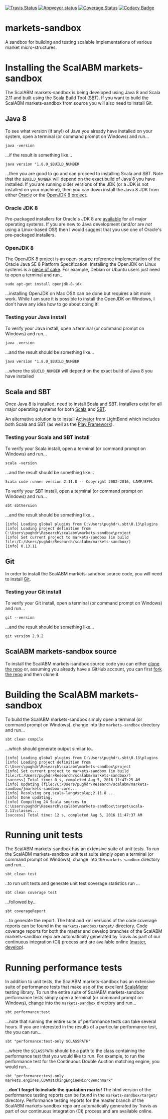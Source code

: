 [![Travis Status](https://travis-ci.org/ScalABM/markets-sandbox.svg?branch=develop)](https://travis-ci.org/ScalABM/markets-sandbox)
[![Appveyor status](https://ci.appveyor.com/api/projects/status/w1g7a4mgighvhnwu/branch/develop?svg=true)](https://ci.appveyor.com/project/davidrpugh/markets-sandbox)
[![Coverage Status](https://coveralls.io/repos/github/EconomicSL/agora/badge.svg?branch=develop)](https://coveralls.io/github/EconomicSL/agora?branch=develop)
[![Codacy Badge](https://api.codacy.com/project/badge/grade/bb51f04bbe894b98b36603f49c310e8a)](https://www.codacy.com/app/davidrpugh/markets-sandbox)

# markets-sandbox

A sandbox for building and testing scalable implementations of various market micro-structures.

# Installing the ScalABM markets-sandbox

The ScalABM markets-sandbox is being developed using Java 8 and Scala 2.11 and built using the Scala Build Tool (SBT). If you want to build the ScalABM markets-sandbox from source you will also need to install Git.

## Java 8

To see what version (if any!) of Java you already have installed on your system, open a terminal (or command prompt on Windows) and run...

`java -version`

...if the result is something like...

`java version "1.8.0_$BUILD_NUMBER`

...then you are good to go and can proceed to installing Scala and SBT. Note that the `$BUILD_NUMBER` will depend on the exact build of Java 8 you have installed.  If you are running older versions of the JDK (or a JDK is not installed on your machine), then you can down install the Java 8 JDK from either [Oracle](http://www.oracle.com/technetwork/java/javase/overview/java8-2100321.html) or the [OpenJDK 8 project](http://openjdk.java.net/projects/jdk8/).

### Oracle JDK 8
Pre-packaged installers for Oracle's JDK 8 are [available](http://www.oracle.com/technetwork/java/javase/downloads/jdk8-downloads-2133151.html) for all major operating systems. If you are new to Java development (and/or are *not* using a Linux-based OS!) then I would suggest that you use one of Oracle's pre-packaged installers.

### OpenJDK 8
The OpenJDK 8 project is an open-source reference implementation of the Oracle Java SE 8 Platform Specification. Installing the OpenJDK on Linux systems is a [piece of cake](http://openjdk.java.net/install/).  For example, Debian or Ubuntu users just need to open a terminal and run...

`sudo apt-get install openjdk-8-jdk`

...installing OpenJDK on Mac OSX can be done but requires a bit more work.  While I am sure it is possible to install the OpenJDK on Windows, I don't have any idea how to go about doing it!

### Testing your Java install
To verify your Java install, open a terminal (or command prompt on Windows) and run...

`java -version`

...and the result should be something like...

`java version "1.8.0_$BUILD_NUMBER`

...where the `$BUILD_NUMBER` will depend on the exact build of Java 8 you have installed

## Scala and SBT
Once Java 8 is installed, need to install Scala and SBT. Installers exist for all major operating systems for both [Scala](http://www.scala-lang.org/download/) and [SBT](http://www.scala-sbt.org/download.html).

An alternative solution is to install [Activator](https://www.lightbend.com/activator/download) from LightBend which includes both Scala and SBT (as well as the [Play Framework](https://www.playframework.com/)).

### Testing your Scala and SBT install
To verify your Scala install, open a terminal (or command prompt on Windows) and run...

`scala -version`

...and the result should be something like...

`Scala code runner version 2.11.8 -- Copyright 2002-2016, LAMP/EPFL`

To verify your SBT install, open a terminal (or command prompt on Windows) and run...

`sbt sbtVersion`

...and the result should be something like...

```
[info] Loading global plugins from C:\Users\pughdr\.sbt\0.13\plugins
[info] Loading project definition from C:\Users\pughdr\Research\scalabm\markets-sandbox\project
[info] Set current project to markets-sandbox (in build file:/C:/Users/pughdr/Research/scalabm/markets-sandbox/)
[info] 0.13.11
```

## Git
In order to install the ScalABM markets-sandbox source code, you will need to install [Git](https://git-scm.com/downloads).

### Testing your Git install
To verify your Git install, open a terminal (or command prompt on Windows) and run...

`git --version`

...and the result should be something like...

`git version 2.9.2`

## ScalABM markets-sandbox source
To install the ScalABM markets-sandbox source code you can either [clone the repo](https://help.github.com/articles/cloning-a-repository/) or, assuming you already have a GitHub account, you can first [fork the repo](https://help.github.com/articles/fork-a-repo/) and then clone it.

# Building the ScalABM markets-sandbox
To build the ScalABM markets-sandbox simply open a terminal (or command prompt on Windows), change into the `markets-sandbox` directory and run...

`sbt clean compile`

...which should generate output similar to...

```
[info] Loading global plugins from C:\Users\pughdr\.sbt\0.13\plugins
[info] Loading project definition from C:\Users\pughdr\Research\scalabm\markets-sandbox\project
[info] Set current project to markets-sandbox (in build file:/C:/Users/pughdr/Research/scalabm/markets-sandbox/)
[success] Total time: 0 s, completed Aug 5, 2016 11:47:25 AM
[info] Updating {file:/C:/Users/pughdr/Research/scalabm/markets-sandbox/}markets-sandbox-core...
[info] Resolving org.scala-lang#scalap;2.11.8 ...
[info] Done updating.
[info] Compiling 24 Scala sources to C:\Users\pughdr\Research\scalabm\markets-sandbox\target\scala-2.11\classes...
[success] Total time: 12 s, completed Aug 5, 2016 11:47:37 AM
```

# Running unit tests
The ScalABM markets-sandbox has an extensive suite of unit tests.  To run the ScalABM markets-sandbox unit test suite simply open a terminal (or command prompt on Windows), change into the `markets-sandbox` directory and run...

`sbt clean test`

..to run unit tests and generate unit test coverage statistics run ...

`sbt clean coverage test`

...followed by...

`sbt coverageReport`

...to generate the report.  The html and xml versions of the code coverage reports can be found in the `markets-sandbox/target/` directory. Code coverage reports for both the master and develop branches of the ScalABM markets-sandbox repo are automatically generated by Travis as part of our continuous integration (CI) process and are available online ([master](), [develop]()).

# Running performance tests
In addition to unit tests, the ScalABM markets-sandbox has an extensive suite of performance tests that make use of the excellent [ScalaMeter](https://scalameter.github.io/) testing library. To run the entire suite of ScalABM markets-sandbox performance tests simply open a terminal (or command prompt on Windows), change into the `markets-sandbox` directory and run...

`sbt performance:test`

...note that running the entire suite of performance tests can take several hours. If you are interested in the results of a particular performance test, the you can run...

`sbt "performance:test-only $CLASSPATH"`

...where the `$CLASSPATH` should be a path to the class containing the performance test that you would like to run.  For example, to run the performance test for the Continuous Double Auction matching engine, you would run...

`sbt "performance:test-only markets.engines.CDAMatchingEngineMicroBenchmark"`

...**don't forget to include the quotation marks!** The html version of the performance testing reports can be found in the `markets-sandbox/target/` directory. Performance testing reports for the master branch of the ScalABM markets-sandbox repo are automatically generated by Travis as part of our continuous integration (CI) process and are available online.
